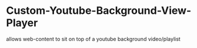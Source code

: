 # Custom-Youtube-Background-View-Player
allows web-content to sit on top of a youtube background video/playlist 
